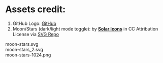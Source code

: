 # Assets credit:
1. GitHub Logo: [GitHub](https://github.com/logos)
2. Moon/Stars (dark/light mode toggle): by [**Solar Icons**](https://www.figma.com/community/file/1166831539721848736?ref=svgrepo.com) in CC Attribution License via [SVG Repo](https://www.svgrepo.com)
<p>moon-stars.svg<br>
moon-stars_2.svg<br>
moon-stars-1024.png</p>